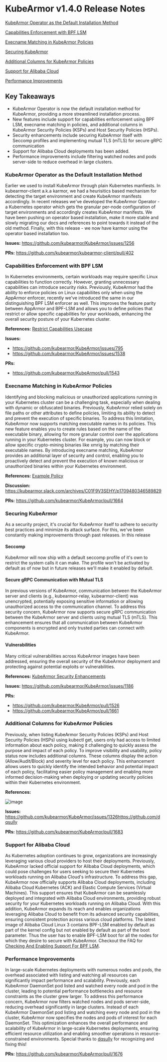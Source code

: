 # KubeArmor v1.4.0 Release Notes

[KubeArmor Operator as the Default Installation Method](#kubearmor-operator-as-the-default-installation-method)

[Capabilities Enforcement with BPF LSM](#capabilities-enforcement-with-bpf-lsm)

[Execname Matching in KubeArmor Policies](#execname-matching-in-kubearmor-policies)

[Securing KubeArmor](#securing-kubearmor)

[Additional Columns for KubeArmor Policies](#additional-columns-for-kubearmor-policies)

[Support for Alibaba Cloud](support-for-alibaba-cloud)

[Performance Improvements](#performance-improvements)

## Key Takeaways
- KubeArmor Operator is now the default installation method for KubeArmor, providing a more streamlined installation process.
- New features include support for capabilities enforcement using BPF LSM, execname matching in policies, and additional columns in KubeArmor Security Policies (KSPs) and Host Security Policies (HSPs).
- Security enhancements include securing KubeArmor itself with Seccomp profiles and implementing mutual TLS (mTLS) for secure gRPC communication
- Support for Alibaba Cloud deployments has been added.
- Performance improvements include filtering watched nodes and pods server-side to reduce overhead in large clusters.

### KubeArmor Operator as the Default Installation Method
Earlier we used to install KubeArmor through plain Kubernetes manfiests. In kubearmor-client a.k.a karmor, we had a heurisitics based mechanism for detecting the target environment and create KubeArmor manifests accordingly.
In recent releases we've developed the KubeArmor Operator - a Kubernetes operator which gets the granular per-node configuration of target environments and accordingly creates KubeArmor manifests. We have been pushing on operator based installation, make it more stable and slowly migrating our docs and references to point towards it instead of the old method. Finally, with this release - we now have karmor using the operator based installation too.

**Issues:** https://github.com/kubearmor/KubeArmor/issues/1256

**PRs:** https://github.com/kubearmor/kubearmor-client/pull/402

### Capabilities Enforcement with BPF LSM
In Kubernetes environments, certain workloads may require specific Linux capabilities to function correctly. However, granting unnecessary capabilities can introduce security risks. Previously, KubeArmor had the ability to enforce policies on Linux capabiliites only when using the AppArmor enforcer, recently we've introduced the same in our distinguishing BPF LSM enforcer as well.
This improves the feature parity between AppArmor and BPF-LSM and allows you to define policies that restrict or allow specific capabilities for your workloads, enhancing the overall security posture of your Kubernetes cluster.

**References:** [Restrict Capabilities Usecase](https://github.com/kubearmor/KubeArmor/blob/main/getting-started/use-cases/hardening.md#restrict-capabilities-do-not-allow-capabilities-that-can-be-leveraged-by-the-attacker)

**Issues:**
- https://github.com/kubearmor/KubeArmor/issues/795
- https://github.com/kubearmor/KubeArmor/issues/1538

**PRs:**
- https://github.com/kubearmor/KubeArmor/pull/1543

### Execname Matching in KubeArmor Policies
Identifying and blocking malicious or unauthorized applications running in your Kubernetes cluster can be a challenging task, especially when dealing with dynamic or obfuscated binaries. Previously, KubeArmor relied solely on file paths or other attributes to define policies, limiting its ability to detect and prevent the execution of specific binaries.
To address this limitation, KubeArmor now supports matching executable names in its policies. This new feature enables you to create rules based on the name of the executable binary, allowing for more granular control over the applications running in your Kubernetes cluster. For example, you can now block or allow specific crypto-mining binaries like xmrig by matching their executable names.
By introducing execname matching, KubeArmor provides an additional layer of security and control, enabling you to proactively detect and prevent the execution of known malicious or unauthorized binaries within your Kubernetes environment.

**References:** [Example Policy](https://github.com/kubearmor/KubeArmor/blob/main/tests/k8s_env/ksp/multiubuntu/ksp-ubuntu-1-block-proc-execname.yaml)

**Discussion:** https://kubearmor.slack.com/archives/C01F9V3SEHY/p1709480346589829

**PRs:** https://github.com/kubearmor/KubeArmor/pull/1664

### Securing KubeArmor
As a security project, it's crucial for KubeArmor itself to adhere to security best practices and minimize its attack surface. For this, we've been constantly making improvements through past releases.
In this release
#### Seccomp
KubeArmor will now ship with a default seccomp profile of it's own to restrict the system calls it can make. The profile won't be activated by default as of now but in future releases we'll make it enabled by default.

#### Secure gRPC Communication with Mutual TLS
In previous versions of KubeArmor, communication between the KubeArmor server and clients (e.g., kubearmor-relay, kubearmor-client) was unencrypted, potentially exposing sensitive information or allowing unauthorized access to the communication channel.
To address this security concern, KubeArmor now supports secure gRPC communication between the KubeArmor server and clients using mutual TLS (mTLS). This enhancement ensures that all communication between KubeArmor components is encrypted and only trusted parties can connect with KubeArmor.

#### Vulnerabilities
Many critical vulnerabilities across KubeArmor images have been addressed, ensuring the overall security of the KubeArmor deployment and protecting against potential exploits or vulnerabilities.

**References:** [KubeArmor Security Enhancements](https://github.com/kubearmor/KubeArmor/blob/main/getting-started/kubearmor-security-enhancements.md)

**Issues:** https://github.com/kubearmor/KubeArmor/issues/1186

**PRs:**
- https://github.com/kubearmor/KubeArmor/pull/1526
- https://github.com/kubearmor/KubeArmor/pull/1661

### Additional Columns for KubeArmor Policies
Previously, when listing KubeArmor Security Policies (KSPs) and Host Security Policies (HSPs) using kubectl get, users only had access to limited information about each policy, making it challenging to quickly assess the purpose and impact of each policy.
To improve visibility and usability, policy status now includes additional columns. These columns display the action (Allow/Audit/Block) and severity level for each policy.
This enhancement allows users to quickly identify the intended behavior and potential impact of each policy, facilitating easier policy management and enabling more informed decision-making when deploying or updating security policies within their Kubernetes environment.

**References:**

![image](https://github.com/kubearmor/KubeArmor/assets/54525605/aa7d53e9-d268-4975-a104-3db36a3461ff)

**Issues:** https://github.com/kubearmor/KubeArmor/issues/1326https://github.com/dqsully

**PRs:** https://github.com/kubearmor/KubeArmor/pull/1683

### Support for Alibaba Cloud
As Kubernetes adoption continues to grow, organizations are increasingly leveraging various cloud providers to host their deployments. Previously, KubeArmor lacked official support for Alibaba Cloud deployments, which could pose challenges for users seeking to secure their Kubernetes workloads running on Alibaba Cloud's infrastructure.
To address this gap, KubeArmor now officially supports Alibaba Cloud deployments, including Alibaba Cloud Kubernetes (ACK) and Elastic Compute Services (Virtual Machines). This support ensures that KubeArmor can be seamlessly deployed and integrated with Alibaba Cloud environments, providing robust security for your Kubernetes workloads running on Alibaba Cloud.
With this addition, KubeArmor expands its reach and enables organizations leveraging Alibaba Cloud to benefit from its advanced security capabilities, ensuring consistent protection across various cloud platforms. The latest image of Alibaba Cloud Linux 3 contains BPF-LSM enabled by default as part of the kernel config but not enabled by default as part of the boot parameter. Thus the user has to enable BPF-LSM boot for all the nodes for which they desire to secure with KubeArmor. Checkout the FAQ for [Checking And Enabling Support For BPF LSM](https://github.com/kubearmor/KubeArmor/blob/main/getting-started/FAQ.md#checking-and-enabling-support-for-bpf-lsm).

### Performance Improvements
In large-scale Kubernetes deployments with numerous nodes and pods, the overhead associated with listing and watching all resources can significantly impact performance and scalability. Previously, each KubeArmor DaemonSet pod listed and watched every node and pod in the cluster, leading to potential performance bottlenecks and resource constraints as the cluster grew larger.
To address this performance concern, KubeArmor now filters watched nodes and pods server-side, reducing overhead significantly in large clusters. Instead of each KubeArmor DaemonSet pod listing and watching every node and pod in the cluster, KubeArmor now specifies the nodes and pods of interest for each DaemonSet. This optimization enhances the overall performance and scalability of KubeArmor in large-scale Kubernetes deployments, ensuring efficient resource utilization and enabling smoother operations in resource-constrained environments.
Special thanks to [dqsully](https://github.com/dqsully) for recognizing and fixing this!

**PRs:** https://github.com/kubearmor/KubeArmor/pull/1676